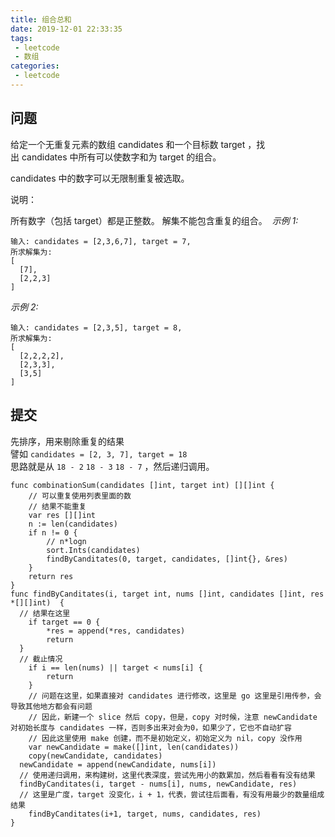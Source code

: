 ```yaml
---
title: 组合总和
date: 2019-12-01 22:33:35
tags:
 - leetcode
 - 数组
categories: 
 - leetcode
---
```


## 问题
给定一个无重复元素的数组 candidates 和一个目标数 target ，找出 candidates 中所有可以使数字和为 target 的组合。

candidates 中的数字可以无限制重复被选取。

说明：

所有数字（包括 target）都是正整数。
解集不能包含重复的组合。 
*示例 1:*
```
输入: candidates = [2,3,6,7], target = 7,
所求解集为:
[
  [7],
  [2,2,3]
]
```
*示例 2:*
```
输入: candidates = [2,3,5], target = 8,
所求解集为:
[
  [2,2,2,2],
  [2,3,3],
  [3,5]
]
```

## 提交
先排序，用来剔除重复的结果  
譬如 `candidates = [2, 3, 7], target = 18`  
思路就是从 `18 - 2` `18 - 3` `18 - 7` ，然后递归调用。  

```golang
func combinationSum(candidates []int, target int) [][]int {
	// 可以重复使用列表里面的数
	// 结果不能重复
	var res [][]int
	n := len(candidates)
	if n != 0 {
		// n*logn
		sort.Ints(candidates)
		findByCanditates(0, target, candidates, []int{}, &res)
	}
	return res
}
func findByCanditates(i, target int, nums []int, candidates []int, res *[][]int)  {
  // 结果在这里
	if target == 0 {
		*res = append(*res, candidates)
		return
  }
  // 截止情况
	if i == len(nums) || target < nums[i] {
		return
	}
	// 问题在这里，如果直接对 candidates 进行修改，这里是 go 这里是引用传参，会导致其他地方都会有问题
	// 因此，新建一个 slice 然后 copy，但是，copy 对时候，注意 newCandidate 对初始长度与 candidates 一样，否则多出来对会为0，如果少了，它也不自动扩容
	// 因此这里使用 make 创建，而不是初始定义，初始定义为 nil，copy 没作用
	var newCandidate = make([]int, len(candidates))
	copy(newCandidate, candidates)
  newCandidate = append(newCandidate, nums[i])
  // 使用递归调用，来构建树，这里代表深度，尝试先用小的数累加，然后看看有没有结果
  findByCanditates(i, target - nums[i], nums, newCandidate, res)
  // 这里是广度，target 没变化，i + 1，代表，尝试往后面看，有没有用最少的数量组成结果
	findByCanditates(i+1, target, nums, candidates, res)
}
```
